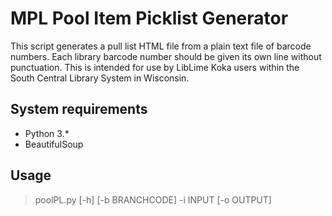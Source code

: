 # MPL Pool Item Picklist Generator
This script generates a pull list HTML file from a plain text file of barcode numbers. Each library barcode number should be given its own line without punctuation. This is intended for use by LibLime Koka users within the South Central Library System in Wisconsin.
## System requirements
* Python 3.*
* BeautifulSoup
## Usage
> poolPL.py [-h] [-b BRANCHCODE] -i INPUT [-o OUTPUT]
